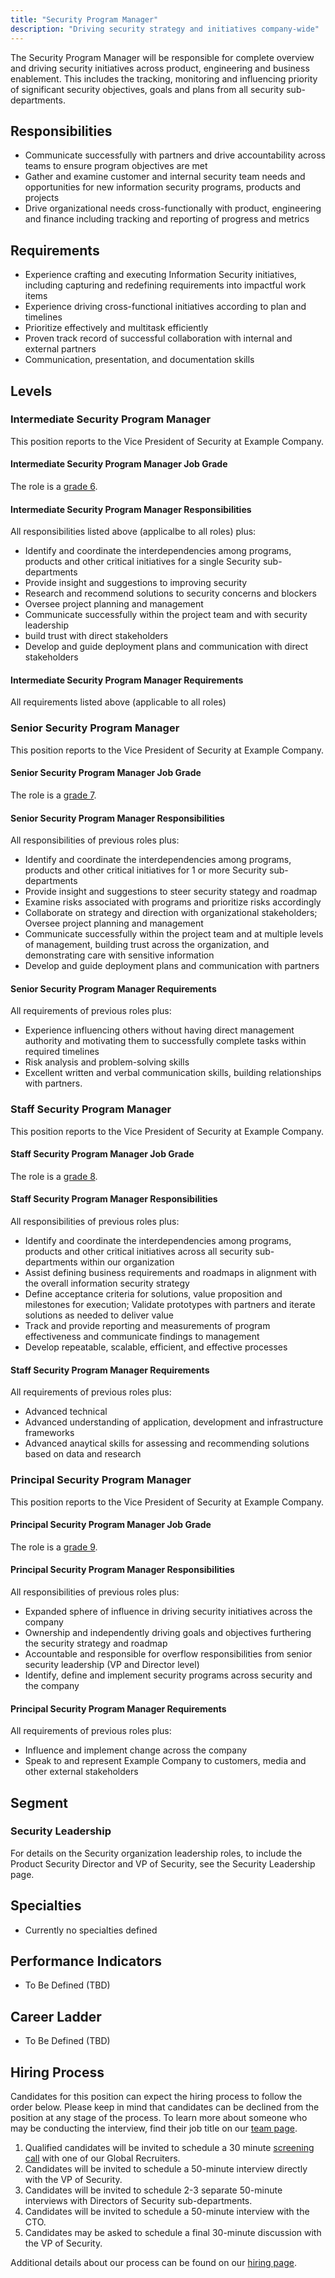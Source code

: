 ```yaml
---
title: "Security Program Manager"
description: "Driving security strategy and initiatives company-wide"
---
```


The Security Program Manager will be responsible for complete overview and driving security initiatives across product, engineering and business enablement.  This includes the tracking, monitoring and influencing priority of significant security objectives, goals and plans from all security sub-departments.

## Responsibilities

- Communicate successfully with partners and drive accountability across teams to ensure program objectives are met
- Gather and examine customer and internal security team needs and opportunities for new information security programs, products and projects
- Drive organizational needs cross-functionally with product, engineering and finance including tracking and reporting of progress and metrics

## Requirements

- Experience crafting and executing Information Security initiatives, including capturing and redefining requirements into impactful work items
- Experience driving cross-functional initiatives according to plan and timelines
- Prioritize effectively and multitask efficiently
- Proven track record of successful collaboration with internal and external partners
- Communication, presentation, and documentation skills

## Levels

### Intermediate Security Program Manager

This position reports to the Vice President of Security at Example Company.

#### Intermediate Security Program Manager Job Grade

The role is a [grade 6](/handbook/total-rewards/compensation/compensation-calculator/#example_company-job-grades).

#### Intermediate Security Program Manager Responsibilities

All responsibilities listed above (applicalbe to all roles) plus:

- Identify and coordinate the interdependencies among programs, products and other critical initiatives for a single Security sub-departments
- Provide insight and suggestions to improving security
- Research and recommend solutions to security concerns and blockers
- Oversee project planning and management
- Communicate successfully within the project team and with security leadership
- build trust with direct stakeholders
- Develop and guide deployment plans and communication with direct stakeholders

#### Intermediate Security Program Manager Requirements

All requirements listed above (applicable to all roles)

### Senior Security Program Manager

This position reports to the Vice President of Security at Example Company.

#### Senior Security Program Manager Job Grade

The role is a [grade 7](/handbook/total-rewards/compensation/compensation-calculator/#example_company-job-grades).

#### Senior Security Program Manager Responsibilities

All responsibilities of previous roles plus:

- Identify and coordinate the interdependencies among programs, products and other critical initiatives for 1 or more Security sub-departments
- Provide insight and suggestions to steer security stategy and roadmap
- Examine risks associated with programs and prioritize risks accordingly
- Collaborate on strategy and direction with organizational stakeholders; Oversee project planning and management
- Communicate successfully within the project team and at multiple levels of management, building trust across the organization, and demonstrating care with sensitive information
- Develop and guide deployment plans and communication with partners

#### Senior Security Program Manager Requirements

All requirements of previous roles plus:

- Experience influencing others without having direct management authority and motivating them to successfully complete tasks within required timelines
- Risk analysis and problem-solving skills
- Excellent written and verbal communication skills, building relationships with partners.

### Staff Security Program Manager

This position reports to the Vice President of Security at Example Company.

#### Staff Security Program Manager Job Grade

The role is a [grade 8](/handbook/total-rewards/compensation/compensation-calculator/#example_company-job-grades).

#### Staff Security Program Manager Responsibilities

All responsibilities of previous roles plus:

- Identify and coordinate the interdependencies among programs, products and other critical initiatives across all security sub-departments within our organization
- Assist defining business requirements and roadmaps in alignment with the overall information security strategy
- Define acceptance criteria for solutions, value proposition and milestones for execution; Validate prototypes with partners and iterate solutions as needed to deliver value
- Track and provide reporting and measurements of program effectiveness and communicate findings to management
- Develop repeatable, scalable, efficient, and effective processes

#### Staff Security Program Manager Requirements

All requirements of previous roles plus:

- Advanced technical
- Advanced understanding of application, development and infrastructure frameworks
- Advanced anaytical skills for assessing and recommending solutions based on data and research

### Principal Security Program Manager

This position reports to the Vice President of Security at Example Company.

#### Principal Security Program Manager Job Grade

The role is a [grade 9](/handbook/total-rewards/compensation/compensation-calculator/#example_company-job-grades).

#### Principal Security Program Manager Responsibilities

All responsibilities of previous roles plus:

- Expanded sphere of influence in driving security initiatives across the company
- Ownership and independently driving goals and objectives furthering the security strategy and roadmap
- Accountable and responsible for overflow responsibilities from senior security leadership (VP and Director level)
- Identify, define and implement security programs across security and the company

#### Principal Security Program Manager Requirements

All requirements of previous roles plus:

- Influence and implement change across the company
- Speak to and represent Example Company to customers, media and other external stakeholders

## Segment

### Security Leadership

For details on the Security organization leadership roles, to include the Product Security Director and VP of Security, see the Security Leadership page.

## Specialties

- Currently no specialties defined

## Performance Indicators

- To Be Defined (TBD)

## Career Ladder

- To Be Defined (TBD)

## Hiring Process

Candidates for this position can expect the hiring process to follow the order below. Please keep in mind that candidates can be declined from the position at any stage of the process. To learn more about someone who may be conducting the interview, find their job title on our [team page](/handbook/company/team/).

1. Qualified candidates will be invited to schedule a 30 minute [screening call](/handbook/hiring/interviewing/#screening-call) with one of our Global Recruiters.
1. Candidates will be invited to schedule a 50-minute interview directly with the VP of Security.
1. Candidates will be invited to schedule 2-3 separate 50-minute interviews with Directors of Security sub-departments.
1. Candidates will be invited to schedule a 50-minute interview with the CTO.
1. Candidates may be asked to schedule a final 30-minute discussion with the VP of Security.

Additional details about our process can be found on our [hiring page](/handbook/hiring/).
